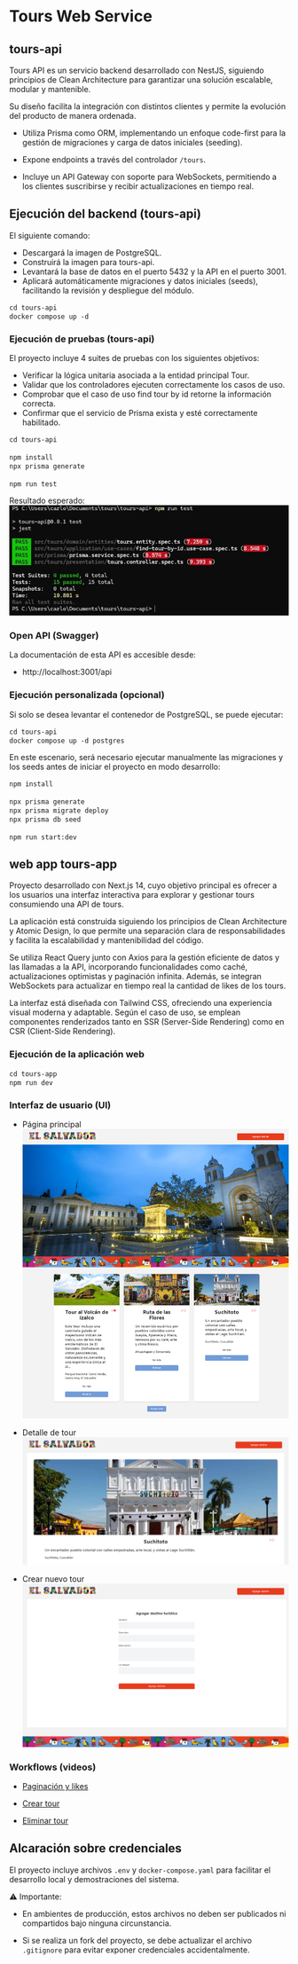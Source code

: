 # Tours Web Service

## tours-api

Tours API es un servicio backend desarrollado con NestJS, siguiendo principios de Clean Architecture para garantizar una solución escalable, modular y mantenible.

Su diseño facilita la integración con distintos clientes y permite la evolución del producto de manera ordenada.

- Utiliza Prisma como ORM, implementando un enfoque code-first para la gestión de migraciones y carga de datos iniciales (seeding).

- Expone endpoints a través del controlador `/tours`.

- Incluye un API Gateway con soporte para WebSockets, permitiendo a los clientes suscribirse y recibir actualizaciones en tiempo real.

##  Ejecución del backend (tours-api)

El siguiente comando:

- Descargará la imagen de PostgreSQL.
- Construirá la imagen para tours-api.
- Levantará la base de datos en el puerto 5432 y la API en el puerto 3001.
- Aplicará automáticamente migraciones y datos iniciales (seeds), facilitando la revisión y despliegue del módulo.

```
cd tours-api
docker compose up -d
```

### Ejecución de pruebas (tours-api)
El proyecto incluye 4 suites de pruebas con los siguientes objetivos:

- Verificar la lógica unitaria asociada a la entidad principal Tour.
- Validar que los controladores ejecuten correctamente los casos de uso.
- Comprobar que el caso de uso find tour by id retorne la información correcta.
- Confirmar que el servicio de Prisma exista y esté correctamente habilitado.

```
cd tours-api

npm install
npx prisma generate

npm run test
```

Resultado esperado:
![Test results](/images/tests.jpg)

### Open API (Swagger)
La documentación de esta API es accesible desde:
- http://localhost:3001/api

### Ejecución personalizada (opcional)
Si solo se desea levantar el contenedor de PostgreSQL, se puede ejecutar:

```
cd tours-api
docker compose up -d postgres
```

En este escenario, será necesario ejecutar manualmente las migraciones y los seeds antes de iniciar el proyecto en modo desarrollo:

```
npm install

npx prisma generate
npx prisma migrate deploy
npx prisma db seed

npm run start:dev
```

## web app tours-app

Proyecto desarrollado con Next.js 14, cuyo objetivo principal es ofrecer a los usuarios una interfaz interactiva para explorar y gestionar tours consumiendo una API de tours.

La aplicación está construida siguiendo los principios de Clean Architecture y Atomic Design, lo que permite una separación clara de responsabilidades y facilita la escalabilidad y mantenibilidad del código.

Se utiliza React Query junto con Axios para la gestión eficiente de datos y las llamadas a la API, incorporando funcionalidades como caché, actualizaciones optimistas y paginación infinita. Además, se integran WebSockets para actualizar en tiempo real la cantidad de likes de los tours.

La interfaz está diseñada con Tailwind CSS, ofreciendo una experiencia visual moderna y adaptable. Según el caso de uso, se emplean componentes renderizados tanto en SSR (Server-Side Rendering) como en CSR (Client-Side Rendering).

### Ejecución de la aplicación web

```
cd tours-app
npm run dev
```

### Interfaz de usuario (UI)

- Página principal
![Main page](/images/main.png)

- Detalle de tour
![Tour details page](/images/tour.png)

- Crear nuevo tour
![Create tour page](/images/create_tour.png)

### Workflows (videos)

- [Paginación y likes](videos/pagination_likes.mp4)

- [Crear tour](videos/create_tour.mp4)

- [Eliminar tour](videos/delete_tour.mp4)

## Alcaración sobre credenciales

El proyecto incluye archivos `.env` y `docker-compose.yaml` para facilitar el desarrollo local y demostraciones del sistema.

⚠️ Importante:

- En ambientes de producción, estos archivos no deben ser publicados ni compartidos bajo ninguna circunstancia.

- Si se realiza un fork del proyecto, se debe actualizar el archivo `.gitignore` para evitar exponer credenciales accidentalmente.
